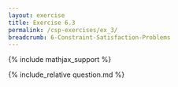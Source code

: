 ```yaml
---
layout: exercise
title: Exercise 6.3
permalink: /csp-exercises/ex_3/
breadcrumb: 6-Constraint-Satisfaction-Problems
---
```


{% include mathjax_support %}

<div><i class="arrow-up loader" data-chapter="csp-exercises" data-exercise="ex_3" data-rating="0"></i></div>
{% include_relative question.md %}

